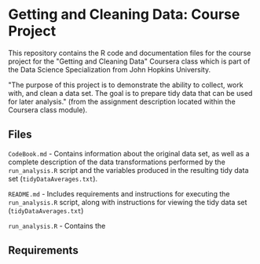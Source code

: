 Getting and Cleaning Data: Course Project
=========================================

This repository contains the R code and documentation files for the course project for the "Getting and Cleaning Data" Coursera class which is part of the Data Science Specialization from John Hopkins University.

"The purpose of this project is to demonstrate the ability to collect, work with, and clean a data set. The goal is to prepare tidy data that can be used for later analysis." (from the assignment description located within the Coursera class module).

## Files

`CodeBook.md` - Contains information about the original data set, as well as a complete description of the data transformations performed by the `run_analysis.R` script and the variables produced in the resulting tidy data set (`tidyDataAverages.txt`).

`README.md` - Includes requirements and instructions for executing the `run_analysis.R` script, along with instructions for viewing the tidy data set (`tidyDataAverages.txt`)

`run_analysis.R` - Contains the 

## Requirements

